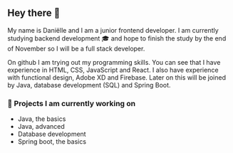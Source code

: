 ## Hey there 👋

My name is Daniëlle and I am a junior frontend developer. I am currently studying backend development 🎓 and hope to finish the study by the end of November so I will be a full stack developer.

On github I am trying out my programming skills. You can see that I have experience in HTML, CSS, JavaScript and React. I also have experience with functional design, Adobe XD and Firebase. Later on this will be joined by Java, database development (SQL) and Spring Boot.

### 📄 Projects I am currently working on
- Java, the basics
- Java, advanced
- Database development
- Spring boot, the basics